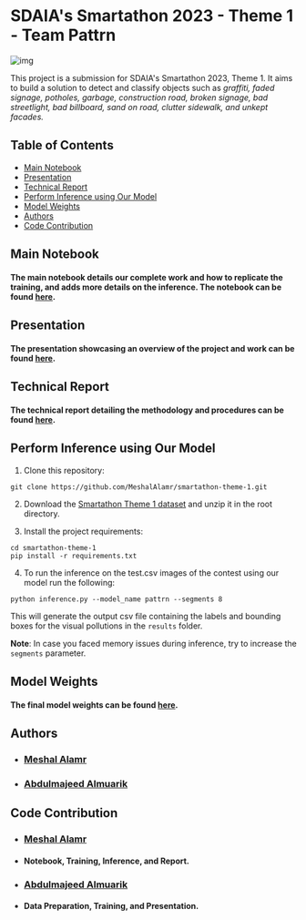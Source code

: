 # SDAIA's Smartathon 2023 - Theme 1 - Team Pattrn


![img](https://user-images.githubusercontent.com/68873733/213890470-69f69f3a-0a07-4e7e-8791-d73b21a0f40a.png)

This project is a submission for SDAIA's Smartathon 2023, Theme 1. It aims to build a solution to detect and classify objects such as *graffiti, faded
signage, potholes, garbage, construction road,
broken signage, bad streetlight, bad billboard,
sand on road, clutter sidewalk, and unkept
facades.*



## Table of Contents

- [Main Notebook](#notebook)
- [Presentation](#presentation)
- [Technical Report](#report)
- [Perform Inference using Our Model](#start)
- [Model Weights](#model)
- [Authors](#authors)
- [Code Contribution](#contrib)

## Main Notebook <a name="notebook" />
#### The main notebook details our complete work and how to replicate the training, and  adds more details on the inference. The notebook can be found [here](https://github.com/MeshalAlamr/smartathon-theme-1/blob/main/main.ipynb).

## Presentation <a name="presentation" />
#### The presentation showcasing an overview of the project and work can be found [here](https://github.com/MeshalAlamr/smartathon-theme-1/blob/main/presentation.pdf).

## Technical Report <a name="report" />
#### The technical report detailing the methodology and procedures can be found [here](https://github.com/MeshalAlamr/smartathon-theme-1/blob/main/report.pdf).

## Perform Inference using Our Model <a name="start" />
1. Clone this repository: <br>
```
git clone https://github.com/MeshalAlamr/smartathon-theme-1.git
```
2. Download the [Smartathon Theme 1 dataset](https://drive.google.com/file/d/1ULqYtd9yomeGz53WBhgRdPRFB37ppeDU/view) and unzip it in the root directory.

3. Install the project requirements:
```
cd smartathon-theme-1
pip install -r requirements.txt
```

4. To run the inference on the test.csv images of the contest using our model run the following:
```
python inference.py --model_name pattrn --segments 8
```
This will generate the output csv file containing the labels and bounding boxes for the visual pollutions in the ``results`` folder.

<b>Note</b>: In case you faced memory issues during inference, try to increase the ``segments`` parameter.


## Model Weights <a name="model" />
#### The final model weights can be found [here](https://github.com/MeshalAlamr/smartathon-theme-1/blob/main/models/pattrn/weights/best.pt).


## Authors <a name="authors"/>
- ### [Meshal Alamr](https://github.com/MeshalAlamr)
- ### [Abdulmajeed Almuarik](https://github.com/CreativeSelf0)
## Code Contribution <a name="contrib"/>
- ### [Meshal Alamr](https://github.com/MeshalAlamr)
- #### Notebook, Training, Inference, and Report.
- ### [Abdulmajeed Almuarik](https://github.com/CreativeSelf0)
- #### Data Preparation, Training, and Presentation.
